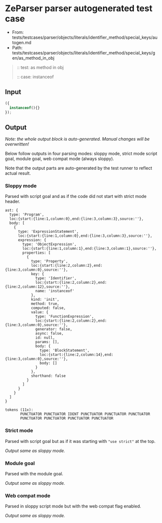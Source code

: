 # ZeParser parser autogenerated test case

- From: tests/testcases/parser/objects/literals/identifier_method/special_keys/autogen.md
- Path: tests/testcases/parser/objects/literals/identifier_method/special_keys/gen/as_method_in_obj

> :: test: as method in obj
>
> :: case: instanceof

## Input


`````js
({
  instanceof(){}
});
`````

## Output

_Note: the whole output block is auto-generated. Manual changes will be overwritten!_

Below follow outputs in four parsing modes: sloppy mode, strict mode script goal, module goal, web compat mode (always sloppy).

Note that the output parts are auto-generated by the test runner to reflect actual result.

### Sloppy mode

Parsed with script goal and as if the code did not start with strict mode header.

`````
ast: {
  type: 'Program',
  loc:{start:{line:1,column:0},end:{line:3,column:3},source:''},
  body: [
    {
      type: 'ExpressionStatement',
      loc:{start:{line:1,column:0},end:{line:3,column:3},source:''},
      expression: {
        type: 'ObjectExpression',
        loc:{start:{line:1,column:1},end:{line:3,column:1},source:''},
        properties: [
          {
            type: 'Property',
            loc:{start:{line:2,column:2},end:{line:3,column:0},source:''},
            key: {
              type: 'Identifier',
              loc:{start:{line:2,column:2},end:{line:2,column:12},source:''},
              name: 'instanceof'
            },
            kind: 'init',
            method: true,
            computed: false,
            value: {
              type: 'FunctionExpression',
              loc:{start:{line:2,column:2},end:{line:3,column:0},source:''},
              generator: false,
              async: false,
              id: null,
              params: [],
              body: {
                type: 'BlockStatement',
                loc:{start:{line:2,column:14},end:{line:3,column:0},source:''},
                body: []
              }
            },
            shorthand: false
          }
        ]
      }
    }
  ]
}

tokens (11x):
       PUNCTUATOR PUNCTUATOR IDENT PUNCTUATOR PUNCTUATOR PUNCTUATOR
       PUNCTUATOR PUNCTUATOR PUNCTUATOR PUNCTUATOR
`````

### Strict mode

Parsed with script goal but as if it was starting with `"use strict"` at the top.

_Output same as sloppy mode._

### Module goal

Parsed with the module goal.

_Output same as sloppy mode._

### Web compat mode

Parsed in sloppy script mode but with the web compat flag enabled.

_Output same as sloppy mode._
